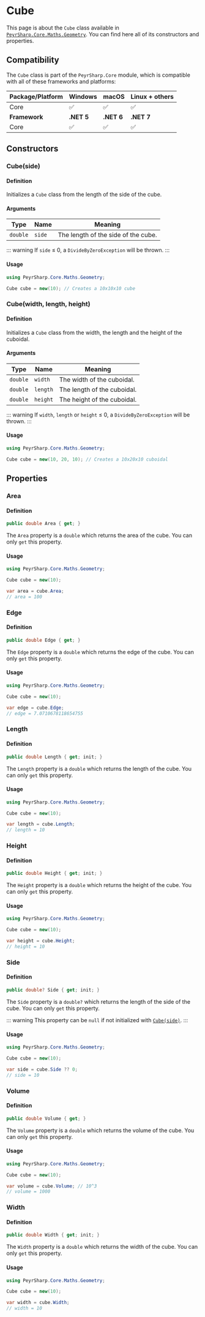 # Cube
This page is about the `Cube` class available in [`PeyrSharp.Core.Maths.Geometry`](/core/maths/geometry).
You can find here all of its constructors and properties.

## Compatibility

The `Cube` class is part of the `PeyrSharp.Core` module, which is compatible with all of these frameworks and platforms:

| Package/Platform 	| Windows 	| macOS 	| Linux + others 	|
|------------------	|---------	|-------	|----------------	|
| Core            	| ✅       	| ✅     	| ✅              	|
| **Framework**         | **.NET 5** | **.NET 6**  | **.NET 7** |
| Core            	| ✅       	| ✅     	| ✅              	|

## Constructors
### Cube(side)
#### Definition
Initializes a `Cube` class from the length of the side of the cube.

#### Arguments

| Type     	| Name         	| Meaning                             	|
|----------	|--------------	|-------------------------------------	|
| `double` 	| `side`       	| The length of the side of the cube. 	|

::: warning
If `side` ≤ 0, a `DivideByZeroException` will be thrown.
:::

#### Usage

~~~ c#
using PeyrSharp.Core.Maths.Geometry;

Cube cube = new(10); // Creates a 10x10x10 cube
~~~

### Cube(width, length, height)
#### Definition
Initializes a `Cube` class from the width, the length and the height of the cuboidal.

#### Arguments

| Type     	| Name     	| Meaning                     	|
|----------	|----------	|-----------------------------	|
| `double` 	| `width`  	| The width of the cuboidal.  	|
| `double` 	| `length` 	| The length of the cuboidal. 	|
| `double` 	| `height` 	| The height of the cuboidal. 	|

::: warning
If `width`, `length` or `height` ≤ 0, a `DivideByZeroException` will be thrown.
:::

#### Usage

~~~ c#
using PeyrSharp.Core.Maths.Geometry;

Cube cube = new(10, 20, 10); // Creates a 10x20x10 cuboidal
~~~

## Properties
### Area
#### Definition

~~~ c#
public double Area { get; }
~~~

The `Area` property is a `double` which returns the area of the cube. You can only `get` this property.

#### Usage

~~~ c#
using PeyrSharp.Core.Maths.Geometry;

Cube cube = new(10);

var area = cube.Area;
// area = 100
~~~

### Edge
#### Definition

~~~ c#
public double Edge { get; }
~~~

The `Edge` property is a `double` which returns the edge of the cube. You can only `get` this property.

#### Usage

~~~ c#
using PeyrSharp.Core.Maths.Geometry;

Cube cube = new(10);

var edge = cube.Edge;
// edge = 7.0710678118654755
~~~

### Length
#### Definition

~~~ c#
public double Length { get; init; }
~~~

The `Length` property is a `double` which returns the length of the cube. You can only `get` this property.

#### Usage

~~~ c#
using PeyrSharp.Core.Maths.Geometry;

Cube cube = new(10);

var length = cube.Length;
// length = 10
~~~

### Height
#### Definition

~~~ c#
public double Height { get; init; }
~~~

The `Height` property is a `double` which returns the height of the cube. You can only `get` this property.

#### Usage

~~~ c#
using PeyrSharp.Core.Maths.Geometry;

Cube cube = new(10);

var height = cube.Height;
// height = 10
~~~

### Side
#### Definition

~~~ c#
public double? Side { get; init; }
~~~

The `Side` property is a `double?` which returns the length of the side of the cube. You can only `get` this property.

::: warning
This property can be `null` if not initialized with [`Cube(side)`](#cube-side).
:::

#### Usage

~~~ c#
using PeyrSharp.Core.Maths.Geometry;

Cube cube = new(10);

var side = cube.Side ?? 0;
// side = 10
~~~

### Volume
#### Definition

~~~ c#
public double Volume { get; }
~~~

The `Volume` property is a `double` which returns the volume of the cube. You can only `get` this property.

#### Usage

~~~ c#
using PeyrSharp.Core.Maths.Geometry;

Cube cube = new(10);

var volume = cube.Volume; // 10^3
// volume = 1000
~~~

### Width
#### Definition

~~~ c#
public double Width { get; init; }
~~~

The `Width` property is a `double` which returns the width of the cube. You can only `get` this property.

#### Usage

~~~ c#
using PeyrSharp.Core.Maths.Geometry;

Cube cube = new(10);

var width = cube.Width;
// width = 10
~~~